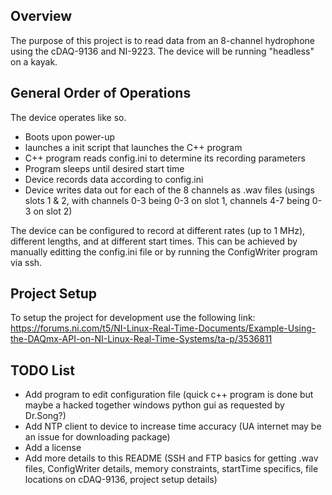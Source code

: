 Overview
--------------------------
The purpose of this project is to read data from an 8-channel hydrophone using the
cDAQ-9136 and NI-9223. The device will be running "headless" on a kayak.


General Order of Operations
--------------------------
The device operates like so.
 - Boots upon power-up
 - launches a init script that launches the C++ program
 - C++ program reads config.ini to determine its recording parameters
 - Program sleeps until desired start time
 - Device records data according to config.ini
 - Device writes data out for each of the 8 channels as .wav files (usings slots 1 & 2, with channels 0-3 being 0-3 on slot 1, channels 4-7 being 0-3 on slot 2)

The device can be configured to record at different rates (up to 1 MHz), different lengths, and at different start times.
This can be achieved by manually editting the config.ini file or by running the ConfigWriter program via ssh.


Project Setup
--------------------------
To setup the project for development use the following link: https://forums.ni.com/t5/NI-Linux-Real-Time-Documents/Example-Using-the-DAQmx-API-on-NI-Linux-Real-Time-Systems/ta-p/3536811


TODO List
--------------------------
 - Add program to edit configuration file (quick c++ program is done but maybe a hacked together windows python gui as requested by Dr.Song?)
 - Add NTP client to device to increase time accuracy (UA internet may be an issue for downloading package)
 - Add a license
 - Add more details to this README (SSH and FTP basics for getting .wav files, ConfigWriter details, memory constraints, startTime specifics, file locations on cDAQ-9136, project setup details)
